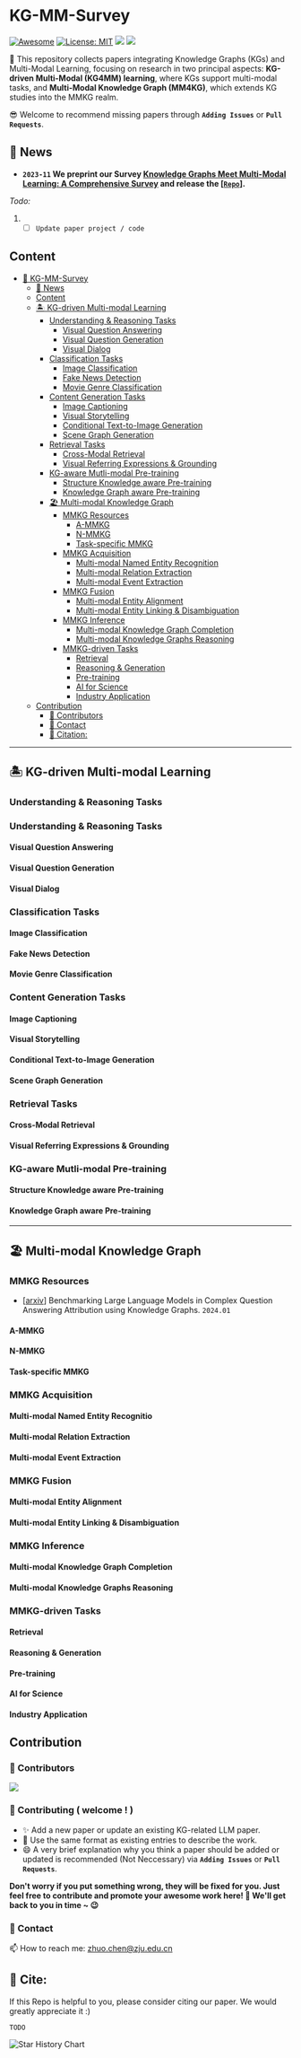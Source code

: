 # KG-MM-Survey
[![Awesome](https://awesome.re/badge.svg)](https://github.com/zjukg/KG-MM-Survey) 
[![License: MIT](https://img.shields.io/badge/License-MIT-green.svg)](https://github.com/zjukg/KG-MM-Survey/blob/main/LICENSE)
![](https://img.shields.io/github/last-commit/zjukg/KG-MM-Survey?color=green) 
![](https://img.shields.io/badge/PRs-Welcome-red) 

🙌 This repository collects papers integrating Knowledge Graphs (KGs) and Multi-Modal Learning, focusing on research in two principal aspects: **KG-driven Multi-Modal (KG4MM) learning**, where KGs support multi-modal tasks, and **Multi-Modal Knowledge Graph (MM4KG)**, which extends KG studies into the MMKG realm.

😎 Welcome to recommend missing papers through **`Adding Issues`** or **`Pull Requests`**. 



## 🔔 News
- **`2023-11` We preprint our Survey [Knowledge Graphs Meet Multi-Modal Learning: A Comprehensive Survey]() and release the [[`Repo`](https://github.com/zjukg/KG-MM-Survey)].**


*Todo:*
1. - [ ] `Update paper project / code`
   
## Content

- [📜 KG-MM-Survey](#kg-mm-survey)
  - [🔔 News](#-news)
  - [Content](#content)
  - [🏝️ KG-driven Multi-modal Learning](#-kg-driven-multi-modal-learning)
    - [Understanding & Reasoning Tasks](#understanding--reasoning-tasks)
      - [Visual Question Answering](#visual-question-answering)
      - [Visual Question Generation](#visual-question-generation)
      - [Visual Dialog](#visual-dialog)
    - [Classification Tasks](#classification-tasks)
      - [Image Classification](#image-classification)
      - [Fake News Detection](#fake-news-detection)
      - [Movie Genre Classification](#movie-genre-classification)
    - [Content Generation Tasks](#content-generation-tasks)
      - [Image Captioning](#image-captioning)
      - [Visual Storytelling](#visual-storytelling)
      - [Conditional Text-to-Image Generation](#conditional-text-to-image-generation)
      - [Scene Graph Generation](#scene-graph-generation)
    - [Retrieval Tasks](#retrieval-tasks)
      - [Cross-Modal Retrieval](#cross-modal-retrieval)
      - [Visual Referring Expressions & Grounding](#visual-referring-expressions--grounding)
    - [KG-aware Mutli-modal Pre-training](#kg-aware-mutli-modal-pre-training)
      - [Structure Knowledge aware Pre-training](#structure-knowledge-aware-pre-training)
      - [Knowledge Graph aware Pre-training](#knowledge-graph-aware-pre-training)
    - [🏖️ Multi-modal Knowledge Graph](#-multi-modal-knowledge-graph)
      - [MMKG Resources](#mmkg-resources)
        - [A-MMKG](#a-mmkg)
        - [N-MMKG](#n-mmkg)
        - [Task-specific MMKG](#task-specific-mmkg)
      - [MMKG Acquisition](#mmkg-acquisition)
        - [Multi-modal Named Entity Recognition](#multi-modal-named-entity-recognition)
        - [Multi-modal Relation Extraction](#multi-modal-relation-extraction)
        - [Multi-modal Event Extraction](#multi-modal-event-extraction)
      - [MMKG Fusion](#mmkg-fusion)
        - [Multi-modal Entity Alignment](#multi-modal-entity-alignment)
        - [Multi-modal Entity Linking & Disambiguation](#multi-modal-entity-linking--disambiguation)
      - [MMKG Inference](#mmkg-inference)
        - [Multi-modal Knowledge Graph Completion](#multi-modal-knowledge-graph-completion)
        - [Multi-modal Knowledge Graphs Reasoning](#multi-modal-knowledge-graphs-reasoning)
      - [MMKG-driven Tasks](#mmkg-driven-tasks)
        - [Retrieval](#retrieval)
        - [Reasoning & Generation](#reasoning--generation)
        - [Pre-training](#pre-training)
        - [AI for Science](#ai-for-science)
        - [Industry Application](#industry-application)
  - [Contribution](#contribution)
    - [👥 Contributors](#-contributors)
    - [🔖 Contact](#contact)
    - [🤝 Citation:](#-cite)
    

---

## 🏝️ KG-driven Multi-modal Learning

### Understanding & Reasoning Tasks


### Understanding & Reasoning Tasks

#### Visual Question Answering

#### Visual Question Generation

#### Visual Dialog

### Classification Tasks

#### Image Classification

#### Fake News Detection

#### Movie Genre Classification

### Content Generation Tasks 

#### Image Captioning

#### Visual Storytelling

#### Conditional Text-to-Image Generation

#### Scene Graph Generation

### Retrieval Tasks

#### Cross-Modal Retrieval

#### Visual Referring Expressions & Grounding

### KG-aware Mutli-modal Pre-training

#### Structure Knowledge aware Pre-training

#### Knowledge Graph aware Pre-training

---

##  🏖️ Multi-modal Knowledge Graph

### MMKG Resources
- \[[arxiv](https://arxiv.org/abs/2401.14640)\] Benchmarking Large Language Models in Complex Question Answering Attribution using Knowledge Graphs. `2024.01`

#### A-MMKG

#### N-MMKG

#### Task-specific MMKG

### MMKG Acquisition

#### Multi-modal Named Entity Recognitio

#### Multi-modal Relation Extraction

#### Multi-modal Event Extraction

### MMKG Fusion

#### Multi-modal Entity Alignment

#### Multi-modal Entity Linking & Disambiguation

### MMKG Inference

#### Multi-modal Knowledge Graph Completion

#### Multi-modal Knowledge Graphs Reasoning

### MMKG-driven Tasks

#### Retrieval

#### Reasoning & Generation

#### Pre-training

#### AI for Science

#### Industry Application






## Contribution
### 👥 Contributors

<a href="https://github.com/zjukg/KG-MM-Survey/graphs/contributors">
  <img src="https://contrib.rocks/image?repo=zjukg/KG-MM-Survey" />
</a>

### 🎉 Contributing ( welcome ! )

- ✨ Add a new paper or update an existing KG-related LLM paper.
- 🧐 Use the same format as existing entries to describe the work.
- 😄 A very brief explanation why you think a paper should be added or updated is recommended (Not Neccessary) via **`Adding Issues`** or **`Pull Requests`**.

**Don't worry if you put something wrong, they will be fixed for you. Just feel free to contribute and promote your awesome work here! 🤩 We'll get back to you in time ~ 😉**

### 🔖 Contact

📫 How to reach me: zhuo.chen@zju.edu.cn 


## 🤝 Cite:
If this Repo is helpful to you, please consider citing our paper. We would greatly appreciate it :)
```bigquery
TODO
```

![Star History Chart](https://api.star-history.com/svg?repos=zjukg/KG-MM-Survey&type=Date)


